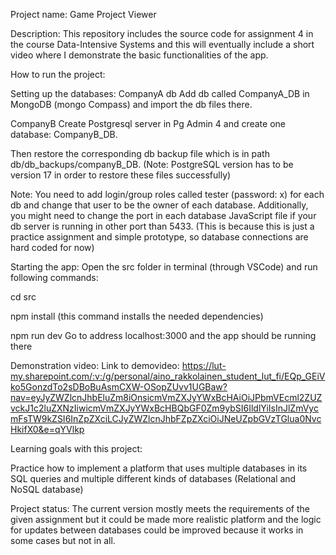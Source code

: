 Project name: Game Project Viewer

Description: This repository includes the source code for assignment 4 in the course Data-Intensive Systems and this will eventually include a short video where I demonstrate the basic functionalities of the app. 

How to run the project:

Setting up the databases:
CompanyA db
Add db called CompanyA_DB in MongoDB (mongo Compass) and import the db files there.

CompanyB
Create Postgresql server in Pg Admin 4 and create one database: CompanyB_DB.

Then restore the corresponding db backup file which is in path db/db_backups/companyB_DB. (Note: PostgreSQL version has to be version 17 in order to restore these files successfully)

Note: You need to add login/group roles called tester (password: x) for each db and change that user to be the owner of each database. Additionally, you might need to change the port in each database JavaScript file if your db server is running in other port than 5433. (This is because this is just a practice assignment and simple prototype, so database connections are hard coded for now)

Starting the app: Open the src folder in terminal (through VSCode) and run following commands:

cd src

npm install (this command installs the needed dependencies)

npm run dev Go to address localhost:3000 and the app should be running there

Demonstration video: Link to demovideo: https://lut-my.sharepoint.com/:v:/g/personal/aino_rakkolainen_student_lut_fi/EQp_GEiVko5GonzdTo2sDBoBuAsmCXW-OSopZUvv1UGBaw?nav=eyJyZWZlcnJhbEluZm8iOnsicmVmZXJyYWxBcHAiOiJPbmVEcml2ZUZvckJ1c2luZXNzIiwicmVmZXJyYWxBcHBQbGF0Zm9ybSI6IldlYiIsInJlZmVycmFsTW9kZSI6InZpZXciLCJyZWZlcnJhbFZpZXciOiJNeUZpbGVzTGlua0NvcHkifX0&e=qYVlkp

Learning goals with this project:

Practice how to implement a platform that uses multiple databases in its SQL queries and multiple different kinds of databases (Relational and NoSQL database)

Project status: The current version mostly meets the requirements of the given assignment but it could be made more realistic platform and the logic for updates between databases could be improved because it works in some cases but not in all.
